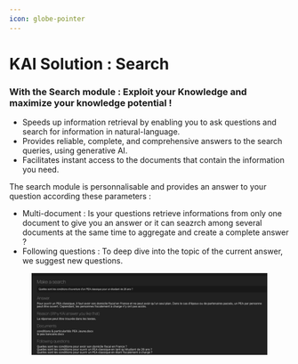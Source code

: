 ```yaml
---
icon: globe-pointer
---
```


# KAI Solution : Search

### With the Search module : Exploit your Knowledge and maximize your knowledge potential !

* Speeds up information retrieval by enabling you to ask questions and search for information in natural-language.
* Provides reliable, complete, and comprehensive answers to the search queries, using generative AI.
* Facilitates instant access to the documents that contain the information you need.

The search module is personnalisable and provides an answer to your question according these parameters :&#x20;

* Multi-document : Is your questions retrieve informations from only one document to give you an answer or it can seazrch among several documents at the same time to aggregate and create a complete answer ?
* Following questions : To deep dive into the topic of the current answer, we suggest new questions.

<figure><img src="../.gitbook/assets/search-basic-exemple-with-multidocuments.png" alt=""><figcaption></figcaption></figure>
